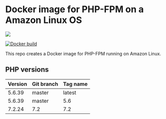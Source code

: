 # Docker image for PHP-FPM on a Amazon Linux OS

[![](https://images.microbadger.com/badges/image/ljay/amaz-php-fpm.svg)](http://microbadger.com/images/ljay/amaz-php-fpm)

[![Docker build](http://dockeri.co/image/ljay/amaz-php-fpm)](https://hub.docker.com/r/ljay/amaz-php-fpm/)

This repo creates a Docker image for PHP-FPM running on Amazon Linux.

## PHP versions

Version | Git branch | Tag name
--------| ---------- |---------
5.6.39  | master     | latest
5.6.39  | master     | 5.6
7.2.24  | 7.2        | 7.2
